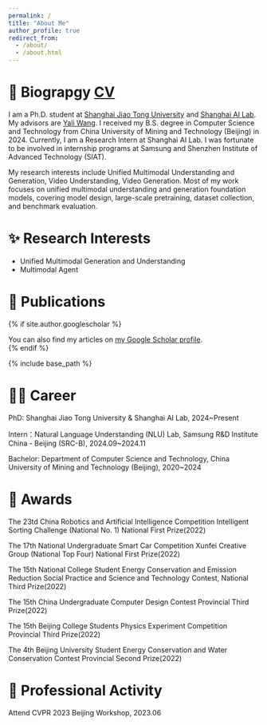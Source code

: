 ```yaml
---
permalink: /
title: "About Me"
author_profile: true
redirect_from: 
  - /about/
  - /about.html
---
```


📓 Biograpgy [CV](files/CV_ZhengrongYue.pdf)
======
I am a Ph.D. student at [Shanghai Jiao Tong University](https://www.sjtu.edu.cn/) and [Shanghai AI Lab](https://www.shlab.org.cn/). My advisors are [Yali Wang](https://scholar.google.com/citations?hl=zh-CN&user=hD948dkAAAAJ). I received my B.S. degree in Computer Science and Technology from China University of Mining and Technology (Beijing) in 2024. Currently, I am a Research Intern at Shanghai AI Lab. I was fortunate to be involved in internship programs at Samsung and Shenzhen Institute of Advanced Technology (SIAT).

My research interests include Unified Multimodal Understanding and Generation, Video Understanding, Video Generation. Most of my work focuses on unified multimodal understanding and generation foundation models, covering model design, large-scale pretraining, dataset collection, and benchmark evaluation.


✨ Research Interests
======
- Unified Multimodal Generation and Understanding
- Multimodal Agent


📑 Publications
======
{% if site.author.googlescholar %}
  <div class="wordwrap">You can also find my articles on <a href="https://scholar.google.com.hk/citations?user=l2WXe8cAAAAJ&hl=zh-CN">my Google Scholar profile</a>.</div>
{% endif %}

{% include base_path %}


🤵🏻 Career
======
PhD: Shanghai Jiao Tong University & Shanghai AI Lab, 2024~Present

Intern：Natural Language Understanding (NLU) Lab, Samsung R&D Institute China - Beijing (SRC-B), 2024.09~2024.11

Bachelor: Department of Computer Science and Technology, China University of Mining and Technology (Beijing), 2020~2024


🏅 Awards
======
The 23td China Robotics and Artificial Intelligence Competition Intelligent Sorting Challenge (National No. 1) National First Prize(2022)

The 17th National Undergraduate Smart Car Competition Xunfei Creative Group (National Top Four) National First Prize(2022)

The 15th National College Student Energy Conservation and Emission Reduction Social Practice and Science and Technology Contest, National Third Prize(2022)

The 15th China Undergraduate Computer Design Contest Provincial Third Prize(2022)

The 15th Beijing College Students Physics Experiment Competition Provincial Third Prize(2022)

The 4th Beijing University Student Energy Conservation and Water Conservation Contest Provincial Second Prize(2022)


📑 Professional Activity
======
Attend CVPR 2023 Beijing Workshop, 2023.06

